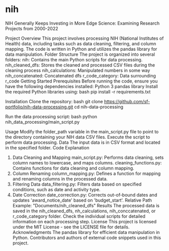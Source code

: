 # nih
NIH Generally Keeps Investing in More Edge Science: Examining Research Projects from 2000-2022

Project Overview
This project involves processing NIH (National Institutes of Health) data, including tasks such as data cleaning, filtering, and column mapping. The code is written in Python and utilizes the pandas library for data manipulation.
Folder Structure
The project is organized into several folders:
nih: Contains the main Python scripts for data processing.
nih_cleaned_dfs: Stores the cleaned and processed CSV files during the cleaning process
nih_calculations: Manipulated numbers in some way
nih_concatenated: Concatenated dfs
r_code_category: Data surrounding r_code
Getting Started
Prerequisites
Before running the code, ensure you have the following dependencies installed:
Python 3
pandas library
Install the required Python libraries using:
bash
pip install -r requirements.txt

Installation
Clone the repository:
bash
git clone https://github.com/sf-portfolio/nih-data-processing.git
cd nih-data-processing

Run the data processing script:
bash
python nih_data_processing/main_script.py

Usage
Modify the folder_path variable in the main_script.py file to point to the directory containing your NIH data CSV files.
Execute the script to perform data processing.
Data
The input data is in CSV format and located in the specified folder. 
Code Explanation
1. Data Cleaning and Mapping
main_script.py: Performs data cleaning, sets column names to lowercase, and maps columns.
cleaning_functions.py: Contains functions for data cleaning and column mapping.
2. Column Renaming
column_mapping.py: Defines a function for mapping and renaming columns in the processed data.
3. Filtering Data
data_filtering.py: Filters data based on specified conditions, such as date and activity type.
4. Date Correction
date_correction.py: Corrects out-of-bound dates and updates 'award_notice_date' based on 'budget_start'.
Relative Path
Example: "Documents/nih_cleaned_dfs"
Results
The processed data is saved in the nih_cleaned_dfs, nh_calculations, nih_conccatenated, or r_code_category  folder. Check the individual scripts for detailed information on each processing step.
License
This project is licensed under the MIT License - see the LICENSE file for details.
Acknowledgments
The pandas library for efficient data manipulation in Python.
Contributors and authors of external code snippets used in this project.

